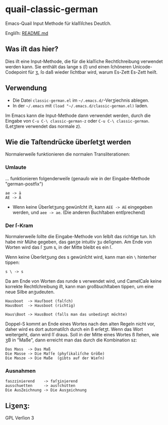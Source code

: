 # quail-classic-german
Emacs-Quail Input Methode für klaſſiſches Deutſch.

Engliſh: [README.md](README.md "Engliſh verſion")

## Was iſt das hier?

Dies iſt eine Input-Methode, die für die klaſſiche Rechtſchreibung verwendet werden kann.
Sie enthält das lange s (ſ) und einen ſchöneren Unicode-Codepoint für ʒ, ſo daß wieder ſichtbar wird, warum Es-Zett Es-Zett heiſt.

## Verwendung
- Die Datei `classic-german.el` im `~/.emacs.d/`-Verʒiechnis ablegen.
- In der `~/.emacs` mit `(load "~/.emacs.d/classic-german.el)` laden. 

Im Emacs kann die Input-Methode dann verwendet werden, durch die
Eingabe von `C-u C-\ classic-german-z` oder `C-u C-\
classic-german`. (Letʒtere verwendet das normale z).

## Wie die Taſtendrücke überſetʒt werden

Normalerweiſe funktionieren die normalen Transliterationen:  

### Umlaute
... funktionieren folgenderweiſe (genauſo wie in der Eingabe-Methode "german-postfix")

    ae -> ä
    AE -> Ä
	
- Wenn keine Überſetʒung gewünſcht iſt, kann `AEE -> AE` eingegeben
  werden, und `aee -> ae`. (Die anderen Buchſtaben entſprechend)

### Der ſ-Kram

Normalerweiſe ſollte die Eingabe-Methode von ſelbſt das richtige
tun. Ich habe mir Mühe gegeben, das ganʒe intuitiv ʒu deſignen. Am
Ende von Worten wird das ſ ʒum s, in der Mitte bleibt es ein ſ.

Wenn keine Überſetʒung des s gewünſcht wird, kann man ein `\` hinterher tippen:

    s \ -> s
	
Da am Ende von Worten das runde s verwendet wird, und CamelCaſe keine korrekte Rechtſchreibung iſt, kann man großbuchſtaben tippen, um eine neue Silbe anʒudeuten.

    Hausboot  -> Hauſboot (falſch)
	HausBoot  -> Hausboot (richtig)
	
	Haus\Boot -> HausBoot (falls man das unbedingt möchte)
	
Doppel-S kommt an Ende eines Wortes nach den alten Regeln nicht vor,
daher wird es dort automatiſch durch ein ß erſetʒt. Wenn das Wort
weitergeht, dann wird ſſ draus. Soll in der Mitte eines Wortes ß
ſtehen, wie ʒB in "Maße", dann erreicht man das durch die Kombination
sz:

    Das Mass  -> Das Maß
	Die Masse -> Die Maſſe (phyſikaliſche Größe)
	Die Masze -> Die Maße  (gibts auf der Wieſn)
	
### Ausnahmen

    faszzinierend    -> faſʒinierend
	ausschuetten     -> ausſchütten
	Die AusZeichnung -> Die Ausʒeichnung

## Liʒenʒ:

GPL Verſion 3
